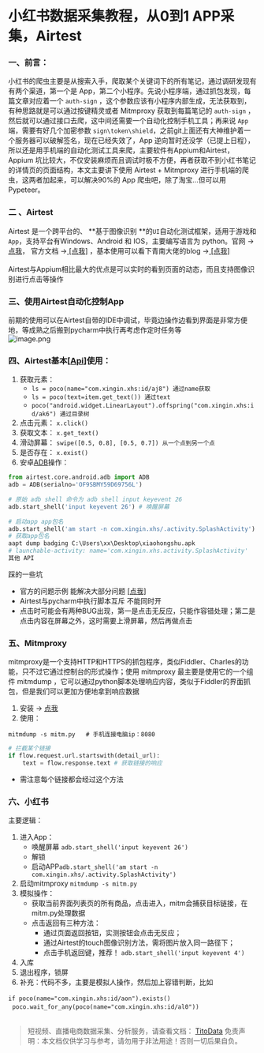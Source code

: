 # 小红书数据采集教程，从0到1 APP采集，Airtest


### 一、前言：
小红书的爬虫主要是从搜索入手，爬取某个关键词下的所有笔记，通过调研发现有有两个渠道，第一个是 App，第二个小程序。先说小程序端，通过抓包发现，每篇文章对应着一个 `auth-sign` ，这个参数应该有小程序内部生成，无法获取到，有种思路就是可以通过按键精灵或者 Mitmproxy 获取到每篇笔记的 `auth-sign` ，然后就可以通过接口去爬，这中间还需要一个自动化控制手机工具；再来说 `App` 端，需要有好几个加密参数 `sign\token\shield`，之前git上面还有大神维护着一个服务器可以破解签名，现在已经失效了，App 逆向暂时还没学（已提上日程），所以还是用手机端的自动化测试工具来爬，主要软件有Appium和Airtest，Appium 坑比较大，不仅安装麻烦而且调试时极不方便，再者获取不到小红书笔记的详情页的页面结构，本文主要讲下使用 Airtest + Mitmproxy 进行手机端的爬虫，这两者加起来，可以解决90%的 App 爬虫吧，除了淘宝...但可以用Pypeteer。

### 二 、Airtest
Airtest 是一个跨平台的、 **基于图像识别 **的`UI`自动化测试框架，适用于游戏和`App`，支持平台有Windows、Android 和 IOS，主要编写语言为 python。官网 -> [点我](http://airtest.netease.com/)， 官方文档 ->[ [点我]](http://airtest.netease.com/docs/cn/1_quick_start/0_intro.html) ，基本使用可以看下青南大佬的blog ->[ [点我]](https://www.kingname.info/2019/01/19/use-airtest/)<br>
<br>Airtest与Appium相比最大的优点是可以实时的看到页面的动态，而且支持图像识别进行点击等操作

### 三、使用Airtest自动化控制App
前期的使用可以在Airtest自带的IDE中调试，毕竟边操作边看到界面是非常方便地，等成熟之后搬到pycharm中执行再考虑作定时任务等<br>![image.png](https://cdn.nlark.com/yuque/0/2020/png/97322/1607827478782-c5ad3f7e-ecb9-47e2-acd3-fda5f3b69166.png#align=left&display=inline&height=509&margin=%5Bobject%20Object%5D&name=image.png&originHeight=1018&originWidth=1920&size=549368&status=done&style=none&width=960)

### 四、Airtest基本[[Api](http://airtest.netease.com/docs/cn/6_poco_framework/poco_source/poco.pocofw.html)]使用：

1. 获取元素：
   - `ls = poco(name="com.xingin.xhs:id/aj8") 通过name获取`<br>
   - `ls = poco(text=item.get_text()) 通过text`<br>
   - `poco("android.widget.LinearLayout").offspring("com.xingin.xhs:id/ak6") 通过目录树`<br>
2. 点击元素： `x.click()`<br>
2. 获取文本： `x.get_text()`<br>
2. 滑动屏幕： `swipe([0.5, 0.8], [0.5, 0.7]) 从一个点到另一个点`<br>
2. 是否存在： `x.exist()`<br>
2. 安卓[ADB](http://airtest.netease.com/docs/cn/5_airtest_framework/airtest_all_module/airtest.core.android.adb.html)操作：
```python
from airtest.core.android.adb import ADB
adb = ADB(serialno='OF9SBMY59D69756L')
​
# 原始 adb shell 命令为 adb shell input keyevent 26
adb.start_shell('input keyevent 26') # 唤醒屏幕
​
# 启动app app包名
adb.start_shell('am start -n com.xingin.xhs/.activity.SplashActivity') 
# 获取app包名
aapt dump badging C:\Users\xx\Desktop\xiaohongshu.apk
# launchable-activity: name='com.xingin.xhs.activity.SplashActivity'  
其他 API
```
踩的一些坑

   - 官方的问题示例 能解决大部分问题 [[点我]](http://airtest.netease.com/docs/cn/9_faq.html)<br>
   - Airtest与pycharm中执行脚本互斥 不能同时开<br>
   - 点击时可能会有两种BUG出现，第一是点击无反应，只能作容错处理；第二是点击内容在屏幕之外，这时需要上滑屏幕，然后再做点击<br>

### 五、Mitmproxy
mitmproxy是一个支持HTTP和HTTPS的抓包程序，类似Fiddler、Charles的功能，只不过它通过控制台的形式操作；使用 mitmproxy 最主要是使用它的一个组件 mitmdump ，它可以通过python脚本处理响应内容，类似于Fiddler的界面抓包，但是我们可以更加方便地拿到响应数据<br>

1. 安装 -> [点我](https://cuiqingcai.com/5391.html)<br>
1. 使用：
```
mitmdump -s mitm.py   # 手机连接电脑ip：8080
```
```python
# 拦截某个链接
if flow.request.url.startswith(detail_url):
    text = flow.response.text # 获取链接的响应
```

   - 需注意每个链接都会经过这个方法<br>

### 六、小红书
主要逻辑：

1. 进入App：
   - 唤醒屏幕 `adb.start_shell('input keyevent 26')`<br>
   - 解锁<br>
   - 启动APP`adb.start_shell('am start -n com.xingin.xhs/.activity.SplashActivity')`<br>
2. 启动mitmproxy `mitmdump -s mitm.py`<br>
2. 模拟操作：
   - 获取当前界面列表页的所有商品，点击进入，mitm会捕获目标链接，在mitm.py处理数据<br>
   - 点击返回有三种方法：
      - 通过页面返回按钮，实测按钮会点击无反应；<br>
      - 通过Airtest的touch图像识别方法，需将图片放入同一路径下；<br>
      - 点击手机返回键，推荐！ `adb.start_shell('input keyevent 4')`<br>
4. 入库<br>
4. 退出程序，锁屏<br>
4. 补充：代码不多，主要是模拟人操作，然后加上容错判断，比如

`if poco(name="com.xingin.xhs:id/aon").exists()`             `poco.wait_for_any(poco(name="com.xingin.xhs:id/al0"))`<br>
<br>



>
> 短视频、直播电商数据采集、分析服务，请查看文档： [TitoData](https://www.titodata.com?from=douyinarticle)
> 免责声明：本文档仅供学习与参考，请勿用于非法用途！否则一切后果自负。
> 
